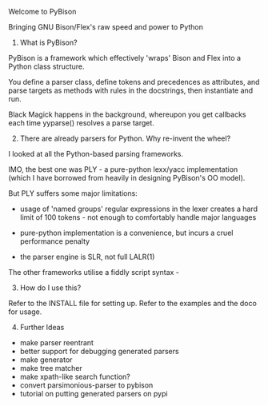 Welcome to PyBison

Bringing GNU Bison/Flex's raw speed and power to Python

1) What is PyBison?

PyBison is a framework which effectively 'wraps' Bison and Flex into a Python
class structure.

You define a parser class, define tokens and precedences as attributes,
and parse targets as methods with rules in the docstrings,
then instantiate and run.

Black Magick happens in the background, whereupon you get callbacks each
time yyparse() resolves a parse target.

2) There are already parsers for Python. Why re-invent the wheel?

I looked at all the Python-based parsing frameworks.

IMO, the best one was PLY - a pure-python lexx/yacc implementation
(which I have borrowed from heavily in designing PyBison's OO model).

But PLY suffers some major limitations:

 * usage of 'named groups' regular expressions in the lexer creates
   a hard limit of 100 tokens - not enough to comfortably handle major
   languages

 * pure-python implementation is a convenience, but incurs a cruel
   performance penalty

 * the parser engine is SLR, not full LALR(1)

The other frameworks utilise a fiddly script syntax -

3) How do I use this?

Refer to the INSTALL file for setting up.
Refer to the examples and the doco for usage.


4) Further Ideas
- make parser reentrant
- better support for debugging generated parsers
- make generator
- make tree matcher
- make xpath-like search function?
- convert parsimonious-parser to pybison
- tutorial on putting generated parsers on pypi